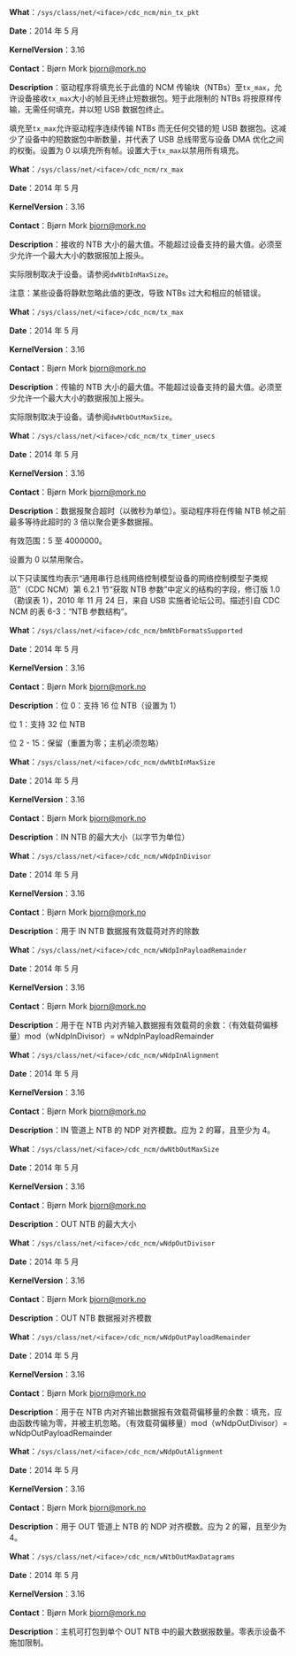 **What**：`/sys/class/net/<iface>/cdc_ncm/min_tx_pkt`

**Date**：2014 年 5 月

**KernelVersion**：3.16

**Contact**：Bjørn Mork <bjorn@mork.no>

**Description**：驱动程序将填充长于此值的 NCM 传输块（NTBs）至`tx_max`，允许设备接收`tx_max`大小的帧且无终止短数据包。短于此限制的 NTBs 将按原样传输，无需任何填充，并以短 USB 数据包终止。

填充至`tx_max`允许驱动程序连续传输 NTBs 而无任何交错的短 USB 数据包。这减少了设备中的短数据包中断数量，并代表了 USB 总线带宽与设备 DMA 优化之间的权衡。设置为 0 以填充所有帧。设置大于`tx_max`以禁用所有填充。

**What**：`/sys/class/net/<iface>/cdc_ncm/rx_max`

**Date**：2014 年 5 月

**KernelVersion**：3.16

**Contact**：Bjørn Mork <bjorn@mork.no>

**Description**：接收的 NTB 大小的最大值。不能超过设备支持的最大值。必须至少允许一个最大大小的数据报加上报头。

实际限制取决于设备。请参阅`dwNtbInMaxSize`。

注意：某些设备将静默忽略此值的更改，导致 NTBs 过大和相应的帧错误。

**What**：`/sys/class/net/<iface>/cdc_ncm/tx_max`

**Date**：2014 年 5 月

**KernelVersion**：3.16

**Contact**：Bjørn Mork <bjorn@mork.no>

**Description**：传输的 NTB 大小的最大值。不能超过设备支持的最大值。必须至少允许一个最大大小的数据报加上报头。

实际限制取决于设备。请参阅`dwNtbOutMaxSize`。

**What**：`/sys/class/net/<iface>/cdc_ncm/tx_timer_usecs`

**Date**：2014 年 5 月

**KernelVersion**：3.16

**Contact**：Bjørn Mork <bjorn@mork.no>

**Description**：数据报聚合超时（以微秒为单位）。驱动程序将在传输 NTB 帧之前最多等待此超时的 3 倍以聚合更多数据报。

有效范围：5 至 4000000。

设置为 0 以禁用聚合。

以下只读属性均表示“通用串行总线网络控制模型设备的网络控制模型子类规范”（CDC NCM）第 6.2.1 节“获取 NTB 参数”中定义的结构的字段，修订版 1.0（勘误表 1），2010 年 11 月 24 日，来自 USB 实施者论坛公司。描述引自 CDC NCM 的表 6-3：“NTB 参数结构”。

**What**：`/sys/class/net/<iface>/cdc_ncm/bmNtbFormatsSupported`

**Date**：2014 年 5 月

**KernelVersion**：3.16

**Contact**：Bjørn Mork <bjorn@mork.no>

**Description**：位 0：支持 16 位 NTB（设置为 1）

位 1：支持 32 位 NTB

位 2 - 15：保留（重置为零；主机必须忽略）

**What**：`/sys/class/net/<iface>/cdc_ncm/dwNtbInMaxSize`

**Date**：2014 年 5 月

**KernelVersion**：3.16

**Contact**：Bjørn Mork <bjorn@mork.no>

**Description**：IN NTB 的最大大小（以字节为单位）

**What**：`/sys/class/net/<iface>/cdc_ncm/wNdpInDivisor`

**Date**：2014 年 5 月

**KernelVersion**：3.16

**Contact**：Bjørn Mork <bjorn@mork.no>

**Description**：用于 IN NTB 数据报有效载荷对齐的除数

**What**：`/sys/class/net/<iface>/cdc_ncm/wNdpInPayloadRemainder`

**Date**：2014 年 5 月

**KernelVersion**：3.16

**Contact**：Bjørn Mork <bjorn@mork.no>

**Description**：用于在 NTB 内对齐输入数据报有效载荷的余数：（有效载荷偏移量）mod（wNdpInDivisor）= wNdpInPayloadRemainder

**What**：`/sys/class/net/<iface>/cdc_ncm/wNdpInAlignment`

**Date**：2014 年 5 月

**KernelVersion**：3.16

**Contact**：Bjørn Mork <bjorn@mork.no>

**Description**：IN 管道上 NTB 的 NDP 对齐模数。应为 2 的幂，且至少为 4。

**What**：`/sys/class/net/<iface>/cdc_ncm/dwNtbOutMaxSize`

**Date**：2014 年 5 月

**KernelVersion**：3.16

**Contact**：Bjørn Mork <bjorn@mork.no>

**Description**：OUT NTB 的最大大小

**What**：`/sys/class/net/<iface>/cdc_ncm/wNdpOutDivisor`

**Date**：2014 年 5 月

**KernelVersion**：3.16

**Contact**：Bjørn Mork <bjorn@mork.no>

**Description**：OUT NTB 数据报对齐模数

**What**：`/sys/class/net/<iface>/cdc_ncm/wNdpOutPayloadRemainder`

**Date**：2014 年 5 月

**KernelVersion**：3.16

**Contact**：Bjørn Mork <bjorn@mork.no>

**Description**：用于在 NTB 内对齐输出数据报有效载荷偏移量的余数：填充，应由函数传输为零，并被主机忽略。（有效载荷偏移量）mod（wNdpOutDivisor）= wNdpOutPayloadRemainder

**What**：`/sys/class/net/<iface>/cdc_ncm/wNdpOutAlignment`

**Date**：2014 年 5 月

**KernelVersion**：3.16

**Contact**：Bjørn Mork <bjorn@mork.no>

**Description**：用于 OUT 管道上 NTB 的 NDP 对齐模数。应为 2 的幂，且至少为 4。

**What**：`/sys/class/net/<iface>/cdc_ncm/wNtbOutMaxDatagrams`

**Date**：2014 年 5 月

**KernelVersion**：3.16

**Contact**：Bjørn Mork <bjorn@mork.no>

**Description**：主机可打包到单个 OUT NTB 中的最大数据报数量。零表示设备不施加限制。